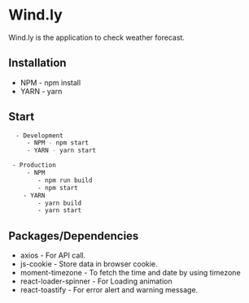 
# Wind.ly

Wind.ly is the application to check weather forecast.


## Installation
 
 - NPM - npm install
 - YARN - yarn


## Start 

```bash
  - Development
     - NPM - npm start
     - YARN - yarn start

 - Production
     - NPM 
        - npm run build
        - npm start
    - YARN
        - yarn build
        - yarn start
```

## Packages/Dependencies

 - axios - For API call.
 - js-cookie - Store data in browser cookie.
 - moment-timezone - To fetch the time and date by using timezone
 - react-loader-spinner - For Loading animation
 - react-toastify - For error alert and warning message.
